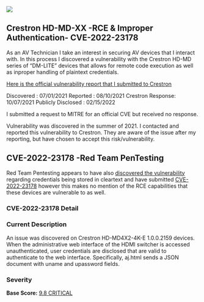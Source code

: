 ![](https://reciprocity.com/wp-content/uploads/2021/09/blog_most-common-types-cybersecurity-vulnerabilities_featured-img_730x270.jpg)

## Crestron HD-MD-XX -RCE & Improper Authentication-  CVE-2022-23178
As an AV Technician I take an interest in securing AV devices that I interact with. In this process I discovered a vulnerability with the Crestron HD-MD series of “DM-LITE” devices that allows for remote code execution as well as inproper handling of plaintext credentials.

[Here is the official vulnerability report that I submitted to Crestron](https://github.com/AnthonyTippy/Vulnerabilities/blob/main/Crestron_HD-MD_Series_Vulnerability_Report_-_Anthony_Tippy_-_08-10-21.pdf)

Discovered : 07/01/2021
Reported : 08/10/2021
Crestron Response: 10/07/2021
Publicly Disclosed : 02/15/2022

I submitted a request to MITRE for an official CVE but received no response. 

Vulnerability was discovered in the summer of 2021.  I contacted and reported this vulnerability to Crestron.  They are aware of the issue after my reporting, but have chosen to accept this risk/vulnerability.

## CVE-2022-23178 -Red Team PenTesting
Red Team Pentesting appears to have also [discovered the vulnerability](redteam-pentesting.de/en/advisories/rt-sa-2021-009/-credential-disclosure-in-web-interface-of-crestron-device) regarding credentials being stored in cleartext and have submitted [CVE-2022-23178](https://nvd.nist.gov/vuln/detail/CVE-2022-23178) however this makes no mention of the RCE capabilities that these devices are vulnerable to as well.  

### CVE-2022-23178  Detail

### Current Description

An issue was discovered on Crestron HD-MD4X2-4K-E 1.0.0.2159 devices. When the administrative web interface of the HDMI switcher is accessed unauthenticated, user credentials are disclosed that are valid to authenticate to the web interface. Specifically, aj.html sends a JSON document with uname and upassword fields.
### Severity
**Base Score:** [9.8 CRITICAL](https://nvd.nist.gov/vuln-metrics/cvss/v3-calculator?name=CVE-2022-23178&vector=AV:N/AC:L/PR:N/UI:N/S:U/C:H/I:H/A:H&version=3.1&source=NIST)

